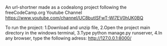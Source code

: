 An  url-shortner made as a codealong project following the freeCodeCamp.org Youtube Channel
https://www.youtube.com/channel/UC8butISFwT-Wl7EV0hUK0BQ

To run the project:
1.Download and unzip file,
 2.Open the project main directory in the windows terminal,
 3.Type python manage.py runserver,
 4.In any browser, type the following adress: http://127.0.0.1:8000/
